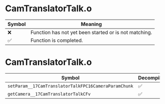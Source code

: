 # CamTranslatorTalk.o
| Symbol | Meaning 
| ------------- | ------------- 
| :x: | Function has not yet been started or is not matching. 
| :white_check_mark: | Function is completed. 


# CamTranslatorTalk.o
| Symbol | Decompiled? |
| ------------- | ------------- |
| `setParam__17CamTranslatorTalkFPC16CameraParamChunk` | :white_check_mark: |
| `getCamera__17CamTranslatorTalkCFv` | :white_check_mark: |
